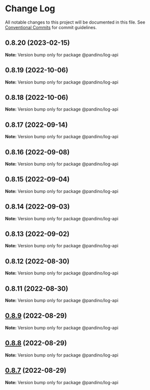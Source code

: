 # Change Log

All notable changes to this project will be documented in this file.
See [Conventional Commits](https://conventionalcommits.org) for commit guidelines.

## 0.8.20 (2023-02-15)

**Note:** Version bump only for package @pandino/log-api

## 0.8.19 (2022-10-06)

**Note:** Version bump only for package @pandino/log-api

## 0.8.18 (2022-10-06)

**Note:** Version bump only for package @pandino/log-api

## 0.8.17 (2022-09-14)

**Note:** Version bump only for package @pandino/log-api

## 0.8.16 (2022-09-08)

**Note:** Version bump only for package @pandino/log-api

## 0.8.15 (2022-09-04)

**Note:** Version bump only for package @pandino/log-api

## 0.8.14 (2022-09-03)

**Note:** Version bump only for package @pandino/log-api

## 0.8.13 (2022-09-02)

**Note:** Version bump only for package @pandino/log-api

## 0.8.12 (2022-08-30)

**Note:** Version bump only for package @pandino/log-api

## 0.8.11 (2022-08-30)

**Note:** Version bump only for package @pandino/log-api

## [0.8.9](https://github.com/BlackBeltTechnology/pandino/compare/v0.8.8...v0.8.9) (2022-08-29)

**Note:** Version bump only for package @pandino/log-api

## [0.8.8](https://github.com/BlackBeltTechnology/pandino/compare/v0.8.7...v0.8.8) (2022-08-29)

**Note:** Version bump only for package @pandino/log-api

## [0.8.7](https://github.com/BlackBeltTechnology/pandino/compare/v0.8.6...v0.8.7) (2022-08-29)

**Note:** Version bump only for package @pandino/log-api
